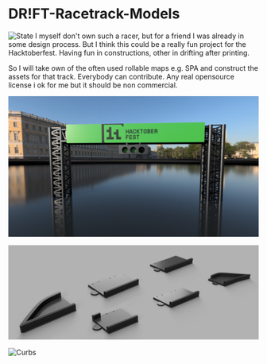 # DR!FT-Racetrack-Models
![State](https://raw.githubusercontent.com/mommel/DR-FT-Racetrack-Models/refs/heads/main/assets/State.png)
I myself don't own such a racer, but for a friend I was already in some design process. But I think this could be a really fun project for the Hacktoberfest. Having fun in constructions, other in drifting after printing.

So I will take own of the often used rollable maps e.g. SPA and construct the assets for that track.
Everybody can contribute.
Any real opensource license i ok for me but it should be non commercial.



![StartFinish Traverse](https://raw.githubusercontent.com/mommel/DR-FT-Racetrack-Models/refs/heads/main/assets/StartFinish_Traverse.png)

![Pitlane](https://raw.githubusercontent.com/mommel/DR-FT-Racetrack-Models/refs/heads/main/assets/Pitlane_Parts.jpg)

![Curbs](https://raw.githubusercontent.com/mommel/DR-FT-Racetrack-Models/refs/heads/main/assets/Curbs.jpg)
